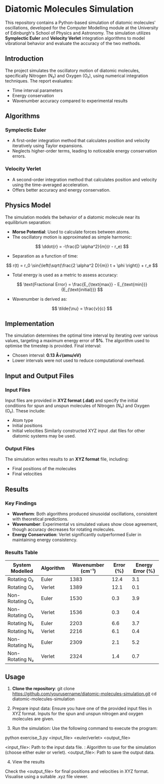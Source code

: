 # Diatomic Molecules Simulation

This repository contains a Python-based simulation of diatomic molecules' oscillations, developed for the Computer Modelling module at the University of Edinburgh's School of Physics and Astronomy. The simulation utilizes **Symplectic Euler** and **Velocity Verlet** integration algorithms to model vibrational behavior and evaluate the accuracy of the two methods.

## Introduction

The project simulates the oscillatory motion of diatomic molecules, specifically Nitrogen (N₂) and Oxygen (O₂), using numerical integration techniques. The report evaluates:
- Time interval parameters
- Energy conservation
- Wavenumber accuracy compared to experimental results

## Algorithms

### Symplectic Euler
- A first-order integration method that calculates position and velocity iteratively using Taylor expansions.
- Neglects higher-order terms, leading to noticeable energy conservation errors.

### Velocity Verlet
- A second-order integration method that calculates position and velocity using the time-averaged acceleration.
- Offers better accuracy and energy conservation.

## Physics Model

The simulation models the behavior of a diatomic molecule near its equilibrium separation:
- **Morse Potential**: Used to calculate forces between atoms.
- The oscillatory motion is approximated as simple harmonic:

$$ \ddot{r} = -\frac{D \alpha^2}{m}(r - r_e) $$

- Separation as a function of time:

$$ r(t) = r_0 \sin{\left(\sqrt{\frac{2 \alpha^2 D}{m}} t + \phi \right)} + r_e $$

- Total energy is used as a metric to assess accuracy:
  
$$ \text{Fractional Error} = \frac{E_{\text{max}} - E_{\text{min}}}{E_{\text{initial}}} $$

- Wavenumber is derived as:
  
$$ \tilde{\nu} = \frac{v}{c} $$

## Implementation

The simulation determines the optimal time interval by iterating over various values, targeting a maximum energy error of **5%**. The algorithm used to optimise the timestep is provided. Final interval:
- Chosen interval: **0.13 Å√(amu/eV)**
- Lower intervals were not used to reduce computational overhead.

## Input and Output Files

### Input Files
Input files are provided in **XYZ format (.dat)** and specify the initial conditions for spun and unspun molecules of Nitrogen (N₂) and Oxygen (O₂). These include:
- Atom type
- Initial positions
- Initial velocities
Similarly constructed XYZ input .dat files for other diatomic systems may be used.

### Output Files
The simulation writes results to an **XYZ format** file, including:
- Final positions of the molecules
- Final velocities

## Results

### Key Findings
- **Waveform**: Both algorithms produced sinusoidal oscillations, consistent with theoretical predictions.
- **Wavenumber**: Experimental vs simulated values show close agreement, though accuracy decreases for rotating molecules.
- **Energy Conservation**: Verlet significantly outperformed Euler in maintaining energy consistency.

### Results Table

| System Modelled | Algorithm | Wavenumber (cm⁻¹) | Error (%) | Energy Error (%) |
|-----------------|-----------|-------------------|-----------|------------------|
| Rotating O₂     | Euler     | 1383              | 12.4      | 3.1              |
| Rotating O₂     | Verlet    | 1389              | 12.1      | 0.1              |
| Non-Rotating O₂ | Euler     | 1530              | 0.3       | 3.9              |
| Non-Rotating O₂ | Verlet    | 1536              | 0.3       | 0.4              |
| Rotating N₂     | Euler     | 2203              | 6.6       | 3.7              |
| Rotating N₂     | Verlet    | 2216              | 6.1       | 0.4              |
| Non-Rotating N₂ | Euler     | 2309              | 2.1       | 5.2              |
| Non-Rotating N₂ | Verlet    | 2324              | 1.4       | 0.7              |

## Usage

1. **Clone the repository**:
 git clone https://github.com/yourusername/diatomic-molecules-simulation.git
 cd diatomic-molecules-simulation

2. Prepare input data: Ensure you have one of the provided input files in XYZ format. Inputs for the spun and unspun nitrogen and oxygen molecules are given.

3. Run the simulation: Use the following command to execute the program:

python exercise_3.py <input_file> <euler/verlet> <output_file>

<input_file>: Path to the input data file.
<euler or verlet>: Algorithm to use for the simulation (choose either euler or verlet).
<output_file>: Path to save the output data.

4. View the results

Check the <output_file> for final positions and velocities in XYZ format.
Visualise using a suitable .xyz file viewer.
